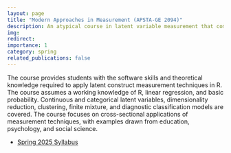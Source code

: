 ```yaml
---
layout: page
title: "Modern Approaches in Measurement (APSTA-GE 2094)"
description: An atypical course in latent variable measurement that combines psychometric modeling with unsupervised machine learning
img: 
redirect: 
importance: 1
category: spring
related_publications: false
---
```


The course provides students with the software skills and theoretical knowledge
required to apply latent construct measurement techniques in R. The course assumes
a working knowledge of R, linear regression, and basic probability. Continuous
and categorical latent variables, dimensionality reduction, clustering,
finite mixture, and diagnostic classification models are covered. The course focuses
on cross-sectional applications of measurement techniques, with examples
drawn from education, psychology, and social science.

- [Spring 2025 Syllabus](/assets/pdf/syllabi/APSTA_GE_2094_S2425.pdf)